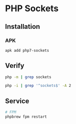 # PHP Sockets

## Installation

### APK

```sh
apk add php7-sockets
```

## Verify

```sh
php -m | grep sockets
```

```sh
php -i | grep '^sockets$' -A 2
```

## Service

```sh
# FPM
phpbrew fpm restart
```
